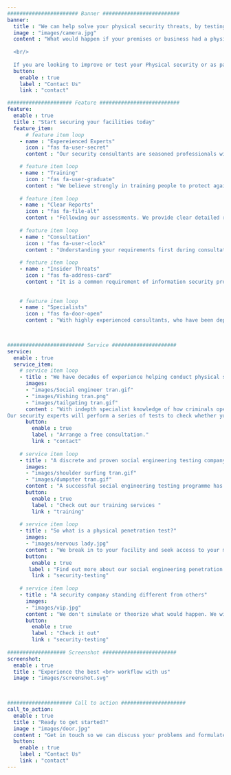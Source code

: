 ```yaml
---
####################### Banner #########################
banner:
  title : "We can help solve your physical security threats, by testing your facilities & training your people.<br>  <br> Helping transform your security culture."
  image : "images/camera.jpg"
  content : "What would happen if your premises or business had a physical intruder gain access?  What risk would you be exposed to? Loss of property, loss of data, financial loss, loss of customers, loss in trust in your company, loss of personal possessions? Reputional risk? Compliance risks? Legal Risks? 
  
  <br/> 
  
  If you are looking to improve or test your Physical security or as part of your ongoing cyber security threat assessment, we can help with testing your access, using real attack methods in a controlled way. We will provide you with recommendations on how to improve your security against Social Engineers (Con-artists) and Physical penetration by an offender."
  button:
    enable : true
    label : "Contact Us"
    link : "contact"

##################### Feature ##########################
feature:
  enable : true
  title : "Start securing your facilities today"
  feature_item:
      # feature item loop
    - name : "Expereienced Experts"
      icon : "fas fa-user-secret"
      content : "Our security consultants are seasoned professionals with years of law enforcment, military or cyber experience. We Understand what insider threats you can mitigate. "

    # feature item loop
    - name : "Training"
      icon : "fas fa-user-graduate"
      content : "We believe strongly in training people to protect against threats. We can help train your staff to thwart social engineering, cyber and real world threats."
      
    # feature item loop
    - name : "Clear Reports"
      icon : "fas fa-file-alt"
      content : "Following our assessments. We provide clear detailed reports of all our findings, including any recommendations, physical or training improvements for you."
      
    # feature item loop
    - name : "Consultation"
      icon : "fas fa-user-clock"
      content : "Understanding your requirements first during consultation, helps us create tailor-made physical penetration tests, including scope of work and costs."
      
    # feature item loop
    - name : "Insider Threats"
      icon : "fas fa-address-card"
      content : "It is a common requirement of information security programs to replicate the threat of social engineering attacks through regular penetration tests."
      
      
    # feature item loop
    - name : "Specialists"
      icon : "fas fa-door-open"
      content : "With highly experienced consultants, who have been deployed against highly secure individuals and premises. We can show you how to improve your security."
      


######################### Service #####################
service:
  enable : true
  service_item:
    # service item loop
    - title : "We have decades of experience helping conduct physical security tests"
      images:
      - "images/Social engineer tran.gif"
      - "images/Vishing tran.png"
      - "images/tailgating tran.gif"
      content : "With indepth specialist knowledge of how criminals operate, Brainstorm Security is best placed to test the physical penetration of your business. We’ll cover all bases to check for any weak points, then recommend effective changes to bolster your security. <br/> How do you know if your business is secure? The answer – you don’t. Until someone attacks or sneaks in. At that point, you’ll see exactly where your security was lacking. But by then it’s too late. <br/>
Our security experts will perform a series of tests to check whether your business is secure. Getting into the mindset of your attacker, we’ll seek to exploit all methods of entry to your business to see how your premises and staff copes – and then condsider how you can do things better."
      button:
        enable : true
        label : "Arrange a free consultation."
        link : "contact"
        
    # service item loop
    - title : "A discrete and proven social engineering testing company"
      images:
      - "images/shoulder surfing tran.gif"
      - "images/dumpster tran.gif"
      content : "A successful social engineering testing programme has well defined objectives and covers several approaches. These include remote digital techniques including leveraging email, text message, phone call and even post. For complete coverage, in person techniques that achieve physical access should also be conducted. When all these approaches are included in a social engineering test, a true picture of strengths and weaknesses, as relates to people, begins to emerge."
      button:
        enable : true
        label : "Check out our training services "
        link : "training"
        
    # service item loop
    - title : "So what is a physical penetration test?"
      images:
      - "images/nervous lady.jpg"
      content : "We break in to your facility and seek access to your most valuable assets. We are after your property, data, and even your people. We do this using the same tools and techniques a real threat actor would.  We then give you a detailed report on exactly how we did it, and make recommendations on how prevent real attacks."
      button:
        enable : true
       label : "Find out more about our social engineering penetration tests"
        link : "security-testing"
        
    # service item loop
    - title : "A security company standing different from others"
      images:
      - "images/vip.jpg"
      content : "We don't simulate or theorize what would happen. We will attempt to breach your physical security just like the bad guys. It can be easier than you may imagine. We figure out your most likely threats, then use the same methods they would. This leaves no guess work as to how your facility's security would hold up against a real intrusion by criminals or activists. We are experienced at testing the security of VIPs, heads of state and vetted secure facilities. Armed with this knowledge, you can adjust your security to match real world threats."
      button:
        enable : true
        label : "Check it out"
        link : "security-testing"
        
################### Screenshot ########################
screenshot:
  enable : true
  title : "Experience the best <br> workflow with us"
  image : "images/screenshot.svg"

  

##################### Call to action #####################
call_to_action:
  enable : true
  title : "Ready to get started?"
  image : "images/door.jpg"
  content : "Get in touch so we can discuss your problems and formulate a plan to help."
  button:
    enable : true
    label : "Contact Us"
    link : "contact"
---
```


